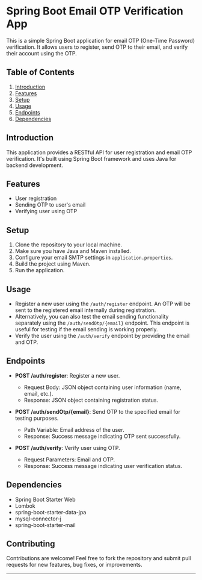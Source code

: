 # Spring Boot Email OTP Verification App

This is a simple Spring Boot application for email OTP (One-Time Password) verification. It allows users to register, send OTP to their email, and verify their account using the OTP.

## Table of Contents
1. [Introduction](#introduction)
2. [Features](#features)
3. [Setup](#setup)
4. [Usage](#usage)
5. [Endpoints](#endpoints)
6. [Dependencies](#dependencies)

## Introduction

This application provides a RESTful API for user registration and email OTP verification. It's built using Spring Boot framework and uses Java for backend development.

## Features

- User registration
- Sending OTP to user's email
- Verifying user using OTP

## Setup

1. Clone the repository to your local machine.
2. Make sure you have Java and Maven installed.
3. Configure your email SMTP settings in `application.properties`.
4. Build the project using Maven.
5. Run the application.

## Usage

- Register a new user using the `/auth/register` endpoint. An OTP will be sent to the registered email internally during registration.
- Alternatively, you can also test the email sending functionality separately using the `/auth/sendOtp/{email}` endpoint. This endpoint is useful for testing if the email sending is working properly.
- Verify the user using the `/auth/verify` endpoint by providing the email and OTP.

## Endpoints

- **POST /auth/register**: Register a new user.
  - Request Body: JSON object containing user information (name, email, etc.).
  - Response: JSON object containing registration status.

- **POST /auth/sendOtp/{email}**: Send OTP to the specified email for testing purposes.
  - Path Variable: Email address of the user.
  - Response: Success message indicating OTP sent successfully.

- **POST /auth/verify**: Verify user using OTP.
  - Request Parameters: Email and OTP.
  - Response: Success message indicating user verification status.

## Dependencies

- Spring Boot Starter Web
- Lombok
- spring-boot-starter-data-jpa
- mysql-connector-j
- spring-boot-starter-mail

## Contributing

Contributions are welcome! Feel free to fork the repository and submit pull requests for new features, bug fixes, or improvements.

---
